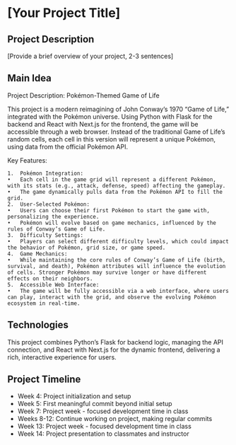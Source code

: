 # [Your Project Title]

## Project Description

[Provide a brief overview of your project, 2-3 sentences]

## Main Idea

Project Description: Pokémon-Themed Game of Life

This project is a modern reimagining of John Conway’s 1970 “Game of Life,” integrated with the Pokémon universe. Using Python with Flask for the backend and React with Next.js for the frontend, the game will be accessible through a web browser. Instead of the traditional Game of Life’s random cells, each cell in this version will represent a unique Pokémon, using data from the official Pokémon API.

Key Features:

    1.	Pokémon Integration:
    •	Each cell in the game grid will represent a different Pokémon, with its stats (e.g., attack, defense, speed) affecting the gameplay.
    •	The game dynamically pulls data from the Pokémon API to fill the grid.
    2.	User-Selected Pokémon:
    •	Users can choose their first Pokémon to start the game with, personalizing the experience.
    •	Pokémon will evolve based on game mechanics, influenced by the rules of Conway’s Game of Life.
    3.	Difficulty Settings:
    •	Players can select different difficulty levels, which could impact the behavior of Pokémon, grid size, or game speed.
    4.	Game Mechanics:
    •	While maintaining the core rules of Conway’s Game of Life (birth, survival, and death), Pokémon attributes will influence the evolution of cells. Stronger Pokémon may survive longer or have different effects on their neighbors.
    5.	Accessible Web Interface:
    •	The game will be fully accessible via a web interface, where users can play, interact with the grid, and observe the evolving Pokémon ecosystem in real-time.

## Technologies

This project combines Python’s Flask for backend logic, managing the API connection, and React with Next.js for the dynamic frontend, delivering a rich, interactive experience for users.

## Project Timeline

- Week 4: Project initialization and setup
- Week 5: First meaningful commit beyond initial setup
- Week 7: Project week - focused development time in class
- Weeks 8-12: Continue working on project, making regular commits
- Week 13: Project week - focused development time in class
- Week 14: Project presentation to classmates and instructor
